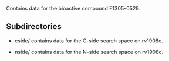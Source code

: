Contains data for the bioactive compound F1305-0529.

## Subdirectories

- cside/ contains data for the C-side search space on rv1908c.

- nside/ contains data for the N-side search space on rv1908c.

